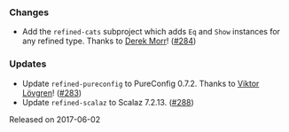 ### Changes

* Add the `refined-cats` subproject which adds `Eq` and `Show`
  instances for any refined type.
  Thanks to [Derek Morr](https://github.com/derekmorr)!
  ([#284][#284])

### Updates

* Update `refined-pureconfig` to PureConfig 0.7.2.
  Thanks to [Viktor Lövgren](https://github.com/vlovgr)!
  ([#283][#283])
* Update `refined-scalaz` to Scalaz 7.2.13. ([#288][#288])

[#283]: https://github.com/fthomas/refined/pull/283
[#284]: https://github.com/fthomas/refined/pull/284
[#288]: https://github.com/fthomas/refined/pull/288

Released on 2017-06-02
